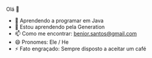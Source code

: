 Olá 👋

<!--Benior/Benior** is a ✨ _special_ ✨ repository because its `README.md` (this file) appears on your GitHub profile.
Here are some ideas to get you started:
-->

- 🔭 Aprendendo a programar em Java
- 🌱 Estou aprendendo pela Generation
- 📫 Como me encontrar: benior.santos@gmail.com
- 😄 Pronomes: Ele / He
- ⚡ Fato engraçado: Sempre disposto a aceitar um café
